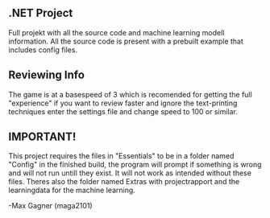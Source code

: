 ## .NET Project
Full projekt with all the source code and machine learning modell information. All the source code is present with a prebuilt example that includes config files.

## Reviewing Info
The game is at a basespeed of 3 which is recomended for getting the full "experience" if you want to review faster and ignore the text-printing techniques enter the settings file and change speed to 100 or similar. 

## IMPORTANT!
This project requires the files in "Essentials" to be in a folder named "Config" in the finished build, the program will prompt if something is wrong and will not run untill they exist.
It will not work as intended without these files. Theres also the folder named Extras with projectrapport and the learningdata for the machine learning.

-Max Gagner (maga2101)
